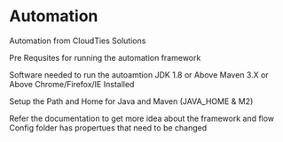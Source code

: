# Automation
Automation from CloudTies Solutions 

Pre Requsites for running the automation framework

Software needed to run the autoamtion 
JDK 1.8 or Above
Maven 3.X or Above
Chrome/Firefox/IE Installed 

Setup the Path and Home for Java and Maven (JAVA_HOME & M2)

Refer the documentation to get more idea about the framework and flow
Config folder has propertues that need to be changed  
